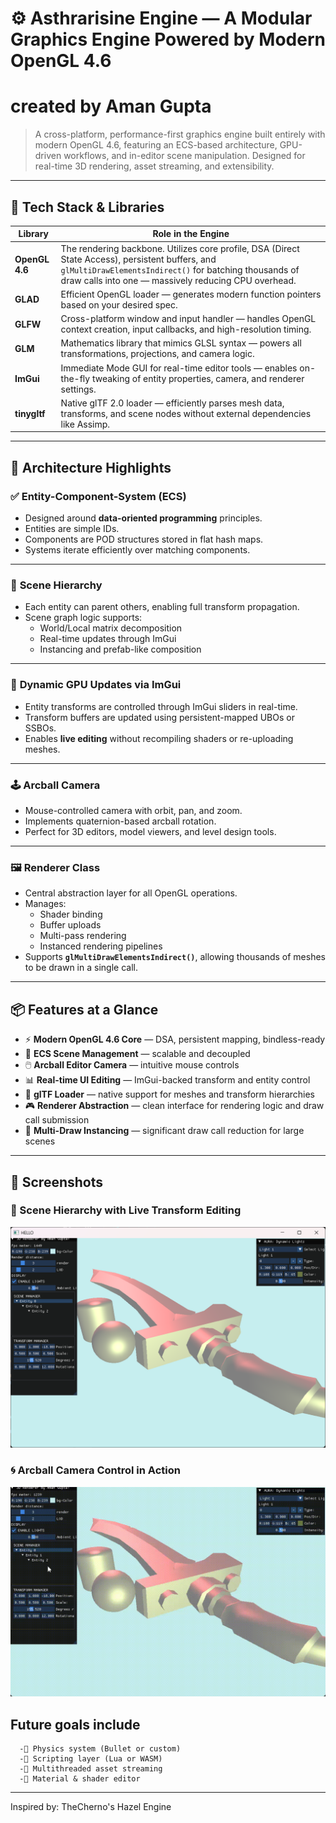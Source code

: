 # ⚙️ Asthrarisine Engine — A Modular Graphics Engine Powered by Modern OpenGL 4.6 
#    created by Aman Gupta

> A cross-platform, performance-first graphics engine built entirely with modern OpenGL 4.6, featuring an ECS-based architecture, GPU-driven workflows, and in-editor scene manipulation. Designed for real-time 3D rendering, asset streaming, and extensibility.

---

## 🚀 Tech Stack & Libraries

| Library     | Role in the Engine |
|-------------|---------------------|
| **OpenGL 4.6** | The rendering backbone. Utilizes core profile, DSA (Direct State Access), persistent buffers, and `glMultiDrawElementsIndirect()` for batching thousands of draw calls into one — massively reducing CPU overhead. |
| **GLAD**     | Efficient OpenGL loader — generates modern function pointers based on your desired spec. |
| **GLFW**     | Cross-platform window and input handler — handles OpenGL context creation, input callbacks, and high-resolution timing. |
| **GLM**      | Mathematics library that mimics GLSL syntax — powers all transformations, projections, and camera logic. |
| **ImGui**    | Immediate Mode GUI for real-time editor tools — enables on-the-fly tweaking of entity properties, camera, and renderer settings. |
| **tinygltf** | Native glTF 2.0 loader — efficiently parses mesh data, transforms, and scene nodes without external dependencies like Assimp. |

---

## 🧠 Architecture Highlights

### ✅ **Entity-Component-System (ECS)**
- Designed around **data-oriented programming** principles.
- Entities are simple IDs.
- Components are POD structures stored in flat hash maps.
- Systems iterate efficiently over matching components.

---

### 🧩 **Scene Hierarchy**
- Each entity can parent others, enabling full transform propagation.
- Scene graph logic supports:
  - World/Local matrix decomposition
  - Real-time updates through ImGui
  - Instancing and prefab-like composition

---

### 🧠 **Dynamic GPU Updates via ImGui**
- Entity transforms are controlled through ImGui sliders in real-time.
- Transform buffers are updated using persistent-mapped UBOs or SSBOs.
- Enables **live editing** without recompiling shaders or re-uploading meshes.

---

### 🕹️ **Arcball Camera**
- Mouse-controlled camera with orbit, pan, and zoom.
- Implements quaternion-based arcball rotation.
- Perfect for 3D editors, model viewers, and level design tools.

---

### 🖼️ **Renderer Class**
- Central abstraction layer for all OpenGL operations.
- Manages:
  - Shader binding
  - Buffer uploads
  - Multi-pass rendering
  - Instanced rendering pipelines
- Supports **`glMultiDrawElementsIndirect()`**, allowing thousands of meshes to be drawn in a single call.

---

## 📦 Features at a Glance

- ⚡ **Modern OpenGL 4.6 Core** — DSA, persistent mapping, bindless-ready
- 🧠 **ECS Scene Management** — scalable and decoupled
- 🖱️ **Arcball Editor Camera** — intuitive mouse controls
- 📊 **Real-time UI Editing** — ImGui-backed transform and entity control
- 🧱 **glTF Loader** — native support for meshes and transform hierarchies
- 🎮 **Renderer Abstraction** — clean interface for rendering logic and draw call submission
- 🔁 **Multi-Draw Instancing** — significant draw call reduction for large scenes

---
## 📸 Screenshots

### 🧱 Scene Hierarchy with Live Transform Editing
![Scene Editor](Resources/demo/system.png)

### 🌀 Arcball Camera Control in Action
![Arcball Demo](Resources/demo/free.gif)


## **Future goals include**
      -🔬 Physics system (Bullet or custom)
      -🧩 Scripting layer (Lua or WASM)
      -🧵 Multithreaded asset streaming
      -🎨 Material & shader editor
---
Inspired by: TheCherno's Hazel Engine

